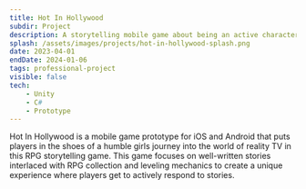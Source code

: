 ```yaml
---
title: Hot In Hollywood
subdir: Project
description: A storytelling mobile game about being an active character in a reality tv show.
splash: /assets/images/projects/hot-in-hollywood-splash.png
date: 2023-04-01
endDate: 2024-01-06
tags: professional-project
visible: false
tech:
    - Unity
    - C#
    - Prototype
---
```


Hot In Hollywood is a mobile game prototype for iOS and Android that puts players in the shoes of a humble girls journey into the world of reality TV in this RPG storytelling game. This game focuses on well-written stories interlaced with RPG collection and leveling mechanics to create a unique experience where players get to actively respond to stories.
